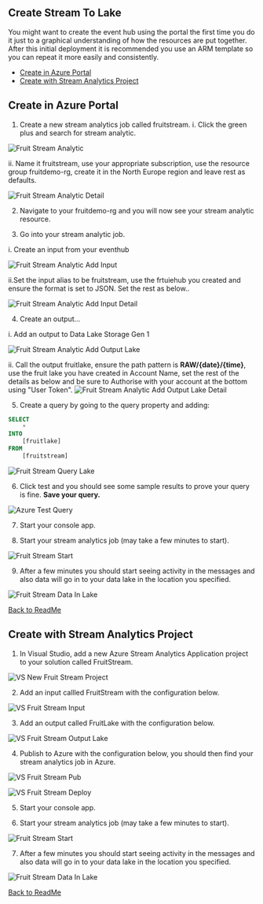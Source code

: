 ## Create Stream To Lake

You might want to create the event hub using the portal the first time you do it just to a graphical understanding of how the resources are put together. After this initial deployment it is recommended you use an ARM template so you can repeat it more easily and consistently. 

* [Create in Azure Portal](#Create-in-Azure-Portal)
* [Create with Stream Analytics Project](###Create-with-Stream-Analytics-Project])

## Create in Azure Portal

1. Create a new stream analytics job called fruitstream.
  i. Click the green plus and search for stream analytic. 

![Fruit Stream Analytic](Images/FruitStreamAnalytic.PNG)

   ii. Name it fruitstream, use your appropriate subscription, use the resource group fruitdemo-rg, create it in the North Europe region and leave rest as defaults. 

![Fruit Stream Analytic Detail](Images/FruitStreamAnalyticDetail.PNG)

2. Navigate to your fruitdemo-rg and you will now see your stream analytic resource. 

3. Go into your stream analytic job. 

i. Create an input from your eventhub

![Fruit Stream Analytic Add Input](Images/FruitStreamAddInput.PNG)

ii.Set the input alias to be fruitstream, use the frtuiehub you created and ensure the format is set to JSON. Set the rest as below.. 

![Fruit Stream Analytic Add Input Detail](Images/FruitStreamAddInputDetail.PNG)

4. Create an output...

i. Add an output to Data Lake Storage Gen 1

![Fruit Stream Analytic Add Output Lake](Images/FruitStreamAddOutputLake.PNG)

ii. Call the output fruitlake, ensure the path pattern is **RAW/{date}/{time}**, use the fruit lake you have created in Account Name, set the rest of the details as below and be sure to Authorise with your account at the bottom using "User Token". 
![Fruit Stream Analytic Add Output Lake Detail](Images/FruitStreamAddOutputLakeDetail.PNG)

5. Create a query by going to the query property and adding:

```sql
SELECT
    *
INTO
    [fruitlake]
FROM
    [fruitstream]
```
![Fruit Stream Query Lake](Images/FruitStreamQueryLake.PNG)

6. Click test and you should see some sample results to prove your query is fine. **Save your query.**

![Azure Test Query](Images/AzureTestQuery.PNG)

7. Start your console app.

8. Start your stream analytics job (may take a few minutes to start).

![Fruit Stream Start](Images/FruitStreamStart.PNG)

9. After a few minutes you should start seeing activity in the messages and also data will go in to your data lake in the location you specified. 

![Fruit Stream Data In Lake](Images/FruitStreamDataInLake.PNG)

[Back to ReadMe](../../../ReadMe.md)

## Create with Stream Analytics Project

1. In Visual Studio, add a new Azure Stream Analytics Application project to your solution called FruitStream.

![VS New Fruit Stream Project](Images/VSNewFruitStreamProject.PNG)

2. Add an input callled FruitStream with the configuration below.

![VS Fruit Stream Input](Images/VSNewFruitStreamInput.PNG)

3. Add an output called FruitLake with the configuration below.

![VS Fruit Stream Output Lake](Images/VSNewFruitStreamOutputLake.PNG)

4. Publish to Azure with the configuration below, you should then find your stream analytics job in Azure. 

![VS Fruit Stream Pub](Images/VSFruitStreamPub.PNG)

![VS Fruit Stream Deploy](Images/VSFruitStreamDeploy.PNG)

5. Start your console app.

6. Start your stream analytics job (may take a few minutes to start).

![Fruit Stream Start](Images/FruitStreamStart.PNG)

7. After a few minutes you should start seeing activity in the messages and also data will go in to your data lake in the location you specified. 

![Fruit Stream Data In Lake](Images/FruitStreamDataInLake.PNG)

[Back to ReadMe](../../../ReadMe.md)
